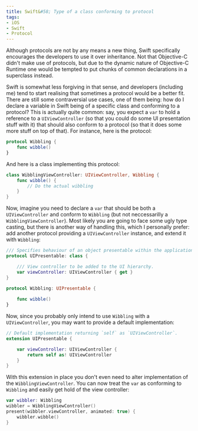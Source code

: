 ```yaml
---
title: Swift&#58; Type of a class conforming to protocol
tags:
- iOS
- Swift
- Protocol
---
```

Although protocols are not by any means a new thing, Swift specifically encourages the developers to use it over inheritance. Not that Objective-C didn't make use of protocols, but due to the dynamic nature of Objective-C Runtime one would be tempted to put chunks of common declarations in a superclass instead.<!--more-->

Swift is somewhat less forgiving in that sense, and developers (including me) tend to start realising that sometimes a protocol would be a better fit. There are still some contraversial use cases, one of them being: how do I declare a variable in Swift being of a specific class and conforming to a protocol? This is actually quite common: say, you expect a `var` to hold a reference to a `UIViewController` (so that you could do some UI presentation stuff with it) that should also conform to a protocol (so that it does some more stuff on top of that). For instance, here is the protocol:

```swift
protocol Wibbling {
	func wibble()
}
```

And here is a class implementing this protocol:

```swift
class WibblingViewController: UIViewController, Wibbling {
	func wibble() {
		// Do the actual wibbling
	}
}
```

Now, imagine you need to declare a `var` that should be both a `UIViewController` and conform to `Wibbling` (but not neccessarilly a `WibblingViewController`). Most likely you are going to face some ugly type casting, but there is another way of handling this, which I personally prefer: add another protocol providing a `UIViewController` instance, and extend it with `Wibbling`:

```swift
/// Specifies behaviour of an object presentable within the application UI.
protocol UIPresentable: class {

    /// View controller to be added to the UI hierarchy.
    var viewController: UIViewController { get }
}

protocol Wibbling: UIPresentable {
	
	func wibble()
}
```

Now, since you probably only intend to use `Wibbling` with a `UIViewController`, you may want to provide a default implementation: 

```swift
// Default implementation returning `self` as `UIViewController`.
extension UIPresentable {

    var viewController: UIViewController {
        return self as! UIViewController
    }
}
```

With this extension in place you don't even need to alter implementation of the `WibblingViewController`. You can now treat the `var` as conforming to `Wibbling` and easily get hold of the view controller:

```swift
var wibbler: Wibbling
wibbler = WibblingViewController()
present(wibbler.viewController, animated: true) {
    wibbler.wibble()
}
```
